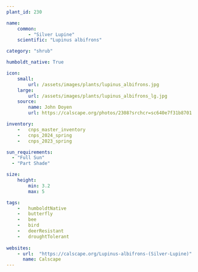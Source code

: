 ```yaml
---
plant_id: 230 

name: 
    common: 
        - "Silver Lupine"  
    scientific: "Lupinus albifrons" 

category: "shrub"

humboldt_native: True

icon: 
    small: 
        url: /assets/images/plants/lupinus_albifrons.jpg 
    large: 
        url: /assets/images/plants/lupinus_albifrons_lg.jpg 
    source: 
        name: John Doyen 
        url: https://calscape.org/photos/2308?srchcr=sc640e7f31b8701

inventory: 
    -   cnps_master_inventory
    -   cnps_2024_spring
    -   cnps_2023_spring

sun_requirements:
  - "Full Sun"
  - "Part Shade"

size:   
    height: 
        min: 3.2 
        max: 5

tags:  
    -   humboldtNative
    -   butterfly
    -   bee
    -   bird
    -   deerResistant
    -   droughtTolerant
 
websites:
    - url:  "https://calscape.org/Lupinus-albifrons-(Silver-Lupine)"
      name: Calscape
---
```

